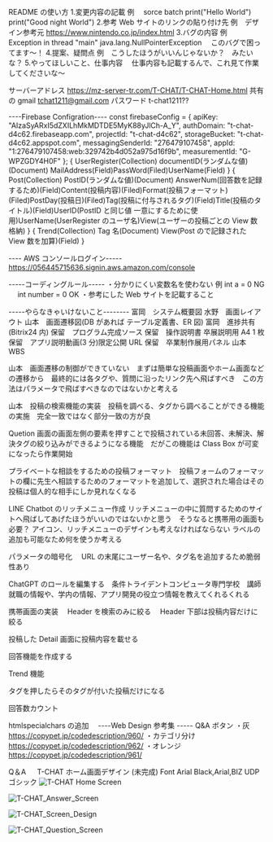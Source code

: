 README の使い方 1.変更内容の記載
例　 sorce batch
print("Hello World") print("Good night World") 2.参考 Web サイトのリンクの貼り付け先
例　デザイン参考元 https://www.nintendo.co.jp/index.html 3.バグの内容
例　 Exception in thread "main" java.lang.NullPointerException 　このバグで困ってます～！ 4.提案、疑問点
例　こうしたほうがいいんじゃないか？　みたいな？ 5.やってほしいこと、仕事内容
　仕事内容も記載するんで、これ見て作業してくださいな～

サーバーアドレス https://mz-server-tr.com/T-CHAT/T-CHAT-Home.html
共有の gmail tchat1211@gmail.com
パスワード t-chat1211??

----Firebase Configration----
const firebaseConfig = {
apiKey: "AIzaSyARxI5dZXILhMkMDTDE5MyK88yJlCh-A_Y",
authDomain: "t-chat-d4c62.firebaseapp.com",
projectId: "t-chat-d4c62",
storageBucket: "t-chat-d4c62.appspot.com",
messagingSenderId: "276479107458",
appId: "1:276479107458:web:329742b4d052a975d16f9b",
measurementId: "G-WPZGDY4H0F"
};
{
UserRegister(Collection)
documentID(ランダムな値)(Document)
MailAddress(Field)PassWord(Filed)UserName(Field)
}
{
Post(Collection)
PostID(ランダムな値)(Document)
AnswerNum(回答数を記録するため)(Field)Content(投稿内容)(Filed)Format(投稿フォーマット)(Filed)PostDay(投稿日)(Filed)Tag(投稿に付与されるタグ)(Field)Title(投稿のタイトル)(Field)UserID(PostID と同じ値 一意にするために使用)UserName(UserRegister のユーザ名)View(ユーザーの投稿ごとの View 数格納)
}
{
Trend(Collection)
Tag 名(Document)
View(Post ので記録された View 数を加算)(Field)
}

---- AWS コンソールログイン-----
https://056445715636.signin.aws.amazon.com/console

-----コーディングルール-----
・分かりにくい変数名を使わない
例 int a = 0 NG 　 int number = 0 OK
・参考にした Web サイトを記載すること

-----やらなきゃいけないこと--------
富岡　システム概要図
水野　画面レイアウト
山本　画面遷移図(DB があれば テーブル定義書、ER 図)
富岡　進捗共有(Bitrix24 内)
保留　プログラム完成ソース
保留　操作説明書 卒展説明用 A4 1 枚
保留　アプリ説明動画(3 分)限定公開 URL
保留　卒業制作展用パネル
山本　 WBS

山本　画面遷移の制御ができていない　まずは簡単な投稿画面やホーム画面などの遷移から　最終的には各タグや、質問に沿ったリンク先へ飛ばすべき　この方法はパラメータで飛ばすべきなのではないかと考える

山本　投稿の検索機能の実装　投稿を調べる、タグから調べることができる機能の実施　完全一致ではなく部分一致の方が良

Quetion 画面の画面左側の要素を押すことで投稿されている未回答、未解決、解決タグの絞り込みができるようになる機能　だがこの機能は Class Box が可変になったら作業開始

プライベートな相談をするための投稿フォーマット　投稿フォームのフォーマットの欄に先生へ相談するためのフォーマットを追加して、選択された場合はその投稿は個人的な相手にしか見れなくなる

LINE Chatbot のリッチメニュー作成
リッチメニューの中に質問するためのサイトへ飛ばしてあげたほうがいいのではないかと思う　そうなると携帯用の画面も必要？
アイコン、リッチメニューのデザインも考えなければならない
ラベルの追加も可能なため何を使うか考える

パラメータの暗号化　 URL の末尾にユーザー名や、タグ名を追加するため脆弱性あり

ChatGPT のロールを編集する　条件トライデントコンピュータ専門学校　講師　就職の情報や、学内の情報、アプリ開発の役立つ情報を教えてくれるくれる

携帯画面の実装　 Header を検索のみに絞る　 Header 下部は投稿内容だけに絞る

投稿した Detail 画面に投稿内容を載せる

回答機能を作成する

Trend 機能

タグを押したらそのタグが付いた投稿だけになる

回答数カウント

htmlspecialchars の追加　
----Web Design 参考集 -----
Q&A ボタン
・灰
https://copypet.jp/codedescription/960/
・カテゴリ分け
https://copypet.jp/codedescription/962/
・オレンジ
https://copypet.jp/codedescription/961/

Q＆A 　 T-CHAT ホーム画面デザイン (未完成)
Font Arial Black,Arial,BIZ UDP ゴシック
![T-CHAT Home Screen](https://github.com/MizunoRoid/T-CHAT/assets/118154286/c366e71d-9630-4b03-8ad5-565c71652edd)

![T-CHAT_Answer_Screen](https://github.com/MizunoRoid/T-CHAT/assets/118154286/6b5414a9-c795-4113-bbf0-d3bebee0813b)

![T-CHAT_Screen_Design](https://github.com/MizunoRoid/T-CHAT/assets/118154286/1c009915-5a46-4bb9-a130-b4b56d051e36)

![T-CHAT_Question_Screen](https://github.com/MizunoRoid/T-CHAT/assets/118154286/2a80f00d-9e46-40eb-accf-da0a337f21dc)

